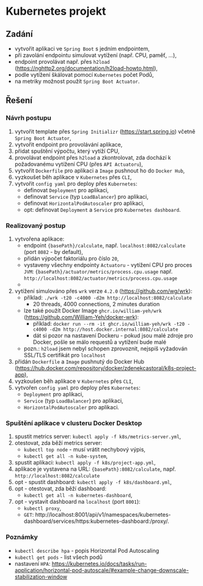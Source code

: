 # Kubernetes projekt
## Zadání
- vytvořit aplikaci ve `Spring Boot` s jedním endpointem,
- při zavolání endpointu simulovat vytížení (např. CPU, paměť, ...),
- endpoint provolávat např. přes `h2load` (https://nghttp2.org/documentation/h2load-howto.html),
- podle vytížení škálovat pomocí `Kubernetes` počet Podů,
- na metriky možnost použít `Spring Boot Actuator`.

## Řešení
### Návrh postupu
1. vytvořit template přes `Spring Initializr` (https://start.spring.io) včetně `Spring Boot Actuator`,
2. vytvořit endpoint pro provolávání aplikace,
3. přidat spuštění výpočtu, který vytíží CPU,
4. provolávat endpoint přes `h2load` a zkontrolovat, zda dochází k požadovanému vytížení CPU (přes `API Actuatoru`),
5. vytvořit `Dockerfile` pro aplikaci a `Image` pushnout ho do `Docker Hub`,
6. vyzkoušet běh aplikace v `Kubernetes` přes `CLI`,
7. vytvořit `config yaml` pro deploy přes `Kubernetes`:
   - definovat `Deployment` pro aplikaci,
   - definovat `Service` (typ `LoadBalancer`) pro aplikaci,
   - definovat `HorizontalPodAutoscaler` pro aplikaci,
   - opt: definovat `Deployment` a `Service` pro `Kubernetes dashboard`.

### Realizovaný postup
1. vytvořena aplikace:
      - endpoint `{basePath}/calculate`, např. `localhost:8082/calculate` (port `8082` - by default),
      - přidán výpočet faktoriálu pro číslo `20`,
      - vystaveny všechny endpointy `Actuatoru` - vytížení CPU pro proces `JVM`: `{basePath}/actuator/metrics/process.cpu.usage` např. `http://localhost:8082/actuator/metrics/process.cpu.usage`
      - 
2. vytížení simulováno přes `wrk` verze `4.2.0` (https://github.com/wg/wrk):
      - příklad: `./wrk -t20 -c4000 -d2m http://localhost:8082/calculate`
        - 20 threads, 4000 connections, 2 minutes duration
      - lze také použít Docker Image `ghcr.io/william-yeh/wrk` (https://github.com/William-Yeh/docker-wrk):
        - příklad: `docker run --rm -it ghcr.io/william-yeh/wrk -t20 -c4000 -d2m http://host.docker.internal:8082/calculate`
        - dát si pozor na nastavení Dockeru - pokud jsou malé zdroje pro Docker, pošle se málo requestů a vytížení bude malé
      - pozn.: `h2load` jsem nebyl schopen zprovoznit, nejspíš vyžadován SSL/TLS certifikát pro `localhost`
3. přidán `Dockerfile` a `Image` pushnutý do Docker Hub (https://hub.docker.com/repository/docker/zdenekcastoral/k8s-project-app),
4. vyzkoušen běh aplikace v `Kubernetes` přes `CLI`,
5. vytvořen `config yaml` pro deploy přes `Kubernetes`:
    - `Deployment` pro aplikaci,
    - `Service` (typ `LoadBalancer`) pro aplikaci,
    - `HorizontalPodAutoscaler` pro aplikaci.

### Spuštění aplikace v clusteru Docker Desktop
1. spustit metrics server: `kubectl apply -f k8s/metrics-server.yml`,
2. otestovat, zda běží metrics server: 
   - `kubectl top node` - musí vrátit nechybový výpis,
   - `kubectl get all -n kube-system`,
3. spustit aplikaci: `kubectl apply -f k8s/project-app.yml`,
4. aplikace je vystavena na URL: `{basePath}:8082/calculate`, např. `http://localhost:8082/calculate`
5. opt - spustit dashboard: `kubectl apply -f k8s/dashboard.yml`,
6. opt - otestovat, zda běží dashboard:
   - `kubectl get all -n kubernetes-dashboard`,
7. opt - vystavit dashboard na `localhost` (port `8001`):
   - `kubectl proxy`,
   - `GET`: http://localhost:8001/api/v1/namespaces/kubernetes-dashboard/services/https:kubernetes-dashboard:/proxy/.

### Poznámky
- `kubectl describe hpa` - popis Horizontal Pod Autoscaling
- `kubectl get pods` - list všech podů
- nastavení `HPA`: https://kubernetes.io/docs/tasks/run-application/horizontal-pod-autoscale/#example-change-downscale-stabilization-window
